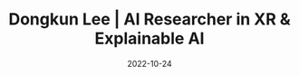 ---
# Leave the homepage title empty to use the site title
title: "Dongkun Lee | AI Researcher in XR & Explainable AI"
date: 2022-10-24
type: landing

design:
  spacing: "4rem"
  css_class: forbes-style

sections:
  - block: resume-biography-3
    content:
      username: admin
      text: |
        👋 Hi, I'm **Dongkun Lee**  
        AI Researcher passionate about **Explainable AI**, **XR Simulation**, and **Multimodal Learning**.  
        I build intelligent systems that make the complex world understandable.
      button:
        text: Download CV
        url: uploads/resume.pdf
    design:
      css_class: forbes-hero
      background:
        color: white
        image:
          filename: stacked-peaks.svg
          filters:
            brightness: 0.9
          size: cover
          position: center
          parallax: false

  - block: markdown
    content:
      title: "🚀 Impact Metrics"
      text: |
        - 📄 **Publications**: *20+ peer-reviewed papers*
        - 📑 **Total Citations**: *500+*
        - 🏆 **Projects**: *6+ AI-driven projects*
    design:
      columns: '1'
      css_class: forbes-section

  - block: markdown
    content:
      title: '📚 Research & Projects'
      text: |-
        I specialize in building **intelligent systems** for detecting anomalies, enhancing XR simulations, and generating creative content through AI.  

        My research bridges **AI, immersive environments, and generative models** to tackle real-world challenges in autonomous driving, industrial safety, and education.  

        Let's create meaningful, innovative solutions together! 🤝
    design:
      columns: '1'
      css_class: forbes-section

  - block: collection
    content:
      title: Recent Publications
      filters:
        folders:
          - publication
        exclude_featured: false
    design:
      view: citation
      css_class: forbes-collection

  - block: collection
    content:
      title: Selected Projects
      filters:
        folders:
          - project
        exclude_featured: false
    design:
      view: article-grid
      columns: 2
      css_class: forbes-collection

  - block: resume-experience
    content:
      title: Experience
      username: admin
    design:
      date_format: 'January 2006'
      is_education_first: false
      css_class: forbes-section

  - block: resume-skills
    content:
      title: Skills & Hobbies
      username: admin
    design:
      show_skill_percentage: false
      css_class: forbes-section

  - block: resume-languages
    content:
      title: Languages
      username: admin
    design:
      css_class: forbes-section

  - block: markdown
    content:
      title: "🤝 Let's Collaborate!"
      text: |
        Always open to exciting research collaborations, innovative projects, and consulting opportunities.  

        📬 [Reach me via email](mailto:hagg30@kaist.ac.kr)  
        📄 [Download my full CV](/uploads/resume.pdf)
    design:
      columns: '1'
      css_class: forbes-section
---